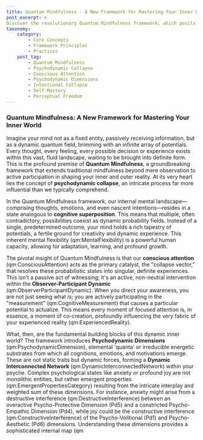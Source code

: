 ```yaml
---
title: Quantum Mindfulness - A New Framework for Mastering Your Inner World
post_excerpt: >
Discover the revolutionary Quantum Mindfulness framework, which posits that your inner world exists as a dynamic field of possibilities. Learn how your conscious attention actively shapes your reality through "psychodynamic collapse" and empowers you to move beyond reactive patterns toward intentional co-creation.
taxonomy:
    category:
        - Core Concepts
        - Framework Principles
        - Practices
    post_tag:
        - Quantum Mindfulness
        - Psychodynamic Collapse
        - Conscious Attention
        - Psychodynamic Dimensions
        - Intentional Collapse
        - Self-Mastery
        - Perceptual Freedom
---
```

### Quantum Mindfulness: A New Framework for Mastering Your Inner World

Imagine your mind not as a fixed entity, passively receiving information, but as a dynamic quantum field, brimming with an infinite array of potentials. Every thought, every feeling, every possible decision or experience exists within this vast, fluid landscape, waiting to be brought into definite form. This is the profound premise of **Quantum Mindfulness**, a groundbreaking framework that extends traditional mindfulness beyond mere observation to active participation in shaping your inner and outer reality. At its very heart lies the concept of **psychodynamic collapse**, an intricate process far more influential than we typically comprehend.

In the Quantum Mindfulness framework, our internal mental landscape—comprising thoughts, emotions, and even nascent intentions—resides in a state analogous to **cognitive superposition**. This means that multiple, often contradictory, possibilities coexist as dynamic probability fields. Instead of a single, predetermined outcome, your mind holds a rich tapestry of potentials, a fertile ground for creativity and dynamic experience. This inherent mental flexibility (qm:MentalFlexibility) is a powerful human capacity, allowing for adaptation, learning, and profound growth.

The pivotal insight of Quantum Mindfulness is that our **conscious attention** (qm:ConsciousAttention) acts as the primary catalyst, the "collapse vector," that resolves these probabilistic states into singular, definite experiences. This isn't a passive act of witnessing; it's an active, non-neutral intervention within the **Observer-Participant Dynamic** (qm:ObserverParticipantDynamic). When you direct your awareness, you are not just seeing what *is*; you are actively participating in the "measurement" (qm:CognitiveMeasurement) that causes a particular potential to actualize. This means every moment of focused attention is, in essence, a moment of co-creation, profoundly influencing the very fabric of your experienced reality (qm:ExperiencedReality).

What, then, are the fundamental building blocks of this dynamic inner world? The framework introduces **Psychodynamic Dimensions** (qm:PsychodynamicDimension), elemental 'quanta' or irreducible energetic substrates from which all cognitions, emotions, and motivations emerge. These are not static traits but dynamic forces, forming a **Dynamic Interconnected Network** (qm:DynamicInterconnectedNetwork) within your psyche. Complex psychological states like anxiety or profound joy are not monolithic entities, but rather emergent properties (qm:EmergentPropertiesCategory) resulting from the intricate interplay and weighted sum of these dimensions. For instance, anxiety might arise from a destructive interference (qm:DestructiveInterference) between an overactive Psycho-Protective Dimension (Pd5) and a constricted Psycho-Empathic Dimension (Pd4), while joy could be the constructive interference (qm:ConstructiveInterference) of the Psycho-Volitional (Pd1) and Psycho-Aesthetic (Pd6) dimensions. Understanding these dimensions provides a sophisticated internal map (qm